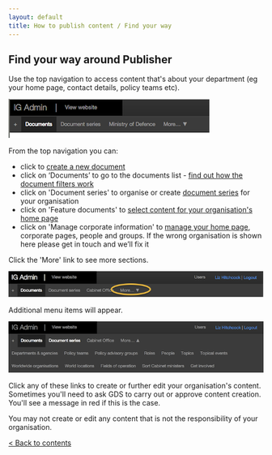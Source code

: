 ```yaml
---
layout: default
title: How to publish content / Find your way
---
```


## Find your way around Publisher

Use the top navigation to access content that's about your department (eg your home page, contact details, policy teams etc). 

![Top navigation 1](top-navigation-1.png)

From the top navigation you can:

* click to [create a new document](http://alphagov.github.io/inside-government-admin-guide/creating-documents/create-a-new-doc.html)
* click on ‘Documents’ to go to the documents list - [find out how the document filters work](http://alphagov.github.io/inside-government-admin-guide/first-steps/find-documents.html)
* click on 'Document series' to organise or create [document series](http://alphagov.github.io/inside-government-admin-guide/organisations-groups/document-series.html) for your organisation
* click on 'Feature documents' to [select content for your organisation's home page](http://alphagov.github.io/inside-government-admin-guide/organisations-groups/feature-documents-home-page.html)
* click on 'Manage corporate information' to [manage your home page](http://alphagov.github.io/inside-government-admin-guide/organisations-groups/organisation-home-page.html), corporate pages, people and groups. If the wrong organisation is shown here please get in touch and we’ll fix it

Click the 'More' link to see more sections.

![Top navigation 2](top-navigation-2.png)

Additional menu items will appear.

![Top navigation 3](top-navigation-3.png)

Click any of these links to create or further edit your organisation's content. Sometimes you'll need to ask GDS to carry out or approve content creation. You'll see a message in red if this is the case.

You may not create or edit any content that is not the responsibility of your organisation. 

[< Back to contents](http://alphagov.github.io/inside-government-admin-guide/)


	
